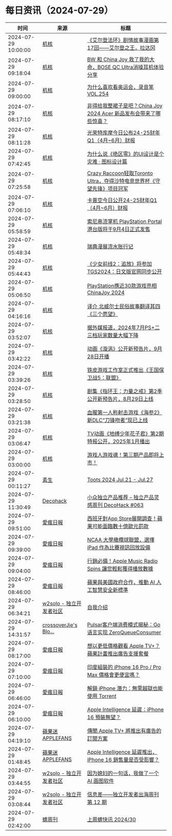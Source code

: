 ﻿# 每日资讯（2024-07-29）

|时间|来源|标题|
|---|---|---|
|2024-07-29 10:00:00|[机核](https://www.gcores.com/rss)|[《艾尔登法环》剧情故事漫画第17回——艾尔登之王，拉达冈](https://www.gcores.com/articles/185829)|
|2024-07-29 09:18:04|[机核](https://www.gcores.com/rss)|[BW 和 China Joy 救了我的大命，BOSE QC Ultra消噪耳机体验分享](https://www.gcores.com/articles/185855)|
|2024-07-29 09:00:00|[机核](https://www.gcores.com/rss)|[为什么喜欢看奥运会，录音笔 VOL.254](https://www.gcores.com/radios/185840)|
|2024-07-29 08:17:10|[机核](https://www.gcores.com/rss)|[非得给我整裙子是吧？China Joy 2024 Acer 新品发布会带来了哪些惊喜？](https://www.gcores.com/videos/185848)|
|2024-07-29 08:11:28|[机核](https://www.gcores.com/rss)|[光荣特库摩今日公布24-25财年Q1（4月~6月）财报](https://www.gcores.com/articles/185846)|
|2024-07-29 07:42:45|[机核](https://www.gcores.com/rss)|[为什么说《绝区零》的UI设计是个灾难 · 图标设计篇](https://www.gcores.com/articles/185842)|
|2024-07-29 07:25:58|[机核](https://www.gcores.com/rss)|[Crazy Raccoon轻取Toronto Ultra，夺得沙特电竞世界杯《守望先锋》项目冠军](https://www.gcores.com/articles/185841)|
|2024-07-29 07:06:10|[机核](https://www.gcores.com/rss)|[卡普空今日公开24-25财年Q1（4月~6月）财报](https://www.gcores.com/articles/185837)|
|2024-07-29 05:58:59|[机核](https://www.gcores.com/rss)|[索尼串流掌机 PlayStation Portal 港台版将于9月4日正式发售](https://www.gcores.com/articles/185833)|
|2024-07-29 05:48:34|[机核](https://www.gcores.com/rss)|[瑞典漫展流水账行记](https://www.gcores.com/articles/185799)|
|2024-07-29 05:44:43|[机核](https://www.gcores.com/rss)|[《少女前线2：追放》将参加TGS2024：日文版官网同步公开](https://www.gcores.com/articles/185830)|
|2024-07-29 05:06:50|[机核](https://www.gcores.com/rss)|[PlayStation携近30款游戏亮相ChinaJoy 2024](https://www.gcores.com/articles/185828)|
|2024-07-29 04:16:16|[机核](https://www.gcores.com/rss)|[译介 北威尔士民俗故事翻译其四《三个愿望》](https://www.gcores.com/articles/185823)|
|2024-07-29 03:52:07|[机核](https://www.gcores.com/rss)|[据外媒报道，2024年7月PS+二三档玩家数量大幅下降](https://www.gcores.com/articles/185817)|
|2024-07-29 03:42:22|[机核](https://www.gcores.com/rss)|[动画《漩涡》公开新预告片，9月28日开播](https://www.gcores.com/articles/185820)|
|2024-07-29 03:39:26|[机核](https://www.gcores.com/rss)|[铁皮游戏工作室正式推出《王国保卫战5：联盟》](https://www.gcores.com/articles/185818)|
|2024-07-29 03:28:50|[机核](https://www.gcores.com/rss)|[剧集《指环王：力量之戒》第2季公开新预告片，8月29日上线](https://www.gcores.com/articles/185815)|
|2024-07-29 03:21:38|[机核](https://www.gcores.com/rss)|[血腥第一人称射击游戏《海参2》新DLC“刀锋吻者”现已上线](https://www.gcores.com/articles/185816)|
|2024-07-29 03:06:47|[机核](https://www.gcores.com/rss)|[TV动画《地缚少年花子君》第2期特报公开，2025年1月播出](https://www.gcores.com/articles/185813)|
|2024-07-29 03:00:00|[机核](https://www.gcores.com/rss)|[游戏人游戏魂！第三期产品即将上市！](https://www.gcores.com/articles/185429)|
|2024-07-29 00:11:27|[素生](http://z.arlmy.me/atom.xml)|[Toots 2024 Jul.21 - Jul.27](http://z.arlmy.me/posts/MastodonArchives/2024/MastodonTootsArchives_20240727/)|
|2024-07-29 11:30:49|[Decohack](https://www.decohack.com/feed)|[小众独立产品推荐 – 独立产品灵感周刊 DecoHack #063](https://www.decohack.com/Post/1581)|
|2024-07-29 09:51:00|[愛瘋日報](http://www.iphonetaiwan.org/feeds/posts/default)|[西班牙對App Store展開調查！蘋果可能面臨數十億歐元罰款](https://www.iphonetaiwan.org/2024/07/spanish-investigation-apple-app-store-competition.html)|
|2024-07-29 09:39:00|[愛瘋日報](http://www.iphonetaiwan.org/feeds/posts/default)|[NCAA 大學橄欖球聯盟，選擇 iPad 作為比賽視訊回放設備](https://www.iphonetaiwan.org/2024/07/ncaa-football-ipad-video-replay.html)|
|2024-07-29 09:04:00|[愛瘋日報](http://www.iphonetaiwan.org/feeds/posts/default)|[行銷必備！Apple Music Radio Spins 讓您輕鬆獲得播放數據](https://www.iphonetaiwan.org/2024/07/apple-music-radio-spins-feature.html)|
|2024-07-29 08:46:00|[愛瘋日報](http://www.iphonetaiwan.org/feeds/posts/default)|[蘋果與美國政府合作，推動 AI 人工智慧安全新標準](https://www.iphonetaiwan.org/2024/07/apple-biden-ai-safety-guidelines.html)|
|2024-07-29 06:34:21|[w2solo - 独立开发者社区](https://w2solo.com/topics/feed)|[自我介绍](https://w2solo.com/topics/4860)|
|2024-07-29 14:31:57|[crossoverJie's Blo...](https://crossoverjie.top/atom.xml)|[Pulsar客户端消费模式揭秘：Go 语言实现 ZeroQueueConsumer](http://crossoverjie.top/2024/07/29/ob/pulsar-client-zero-consumer/)|
|2024-07-29 08:17:00|[愛瘋日報](http://www.iphonetaiwan.org/feeds/posts/default)|[想以更低價格觀看 Apple TV+？蘋果計畫推出廣告支援套餐](https://www.iphonetaiwan.org/2024/07/apple-tv-plus-ad-supported-plan.html)|
|2024-07-29 07:10:00|[愛瘋日報](http://www.iphonetaiwan.org/feeds/posts/default)|[印度組裝的 iPhone 16 Pro / Pro Max 價格會更便宜嗎？](https://www.iphonetaiwan.org/2024/07/apple-india-iphone16-assembly.html)|
|2024-07-29 06:46:00|[愛瘋日報](http://www.iphonetaiwan.org/feeds/posts/default)|[解鎖 iPhone 潛力：無需越獄也能使用 Torrent](https://www.iphonetaiwan.org/2024/07/eu-iphone-torrent-apps.html)|
|2024-07-29 06:10:00|[愛瘋日報](http://www.iphonetaiwan.org/feeds/posts/default)|[Apple Intelligence 延遲：iPhone 16 預裝無望？](https://www.iphonetaiwan.org/2024/07/apple-intelligence-delay.html)|
|2024-07-29 04:19:10|[蘋果迷 APPLEFANS](https://applefans.today/feed/)|[傳聞 Apple TV+ 將推出有廣告的訂閱方案](https://applefans.today/2024-07-apple-tv-bring-ad-support-option/)|
|2024-07-29 01:48:45|[蘋果迷 APPLEFANS](https://applefans.today/feed/)|[Apple Intelligence 延遲推出，iPhone 16 銷售量是否受影響？](https://applefans.today/2024-07-gurman-when-apple-intelligence-release/)|
|2024-07-29 03:44:55|[w2solo - 独立开发者社区](https://w2solo.com/topics/feed)|[因为媳妇的一句话，我做了一个 AI 画图软件](https://w2solo.com/topics/4859)|
|2024-07-29 03:08:44|[w2solo - 独立开发者社区](https://w2solo.com/topics/feed)|[信息差——独立开发者出海周刊 第 12 期](https://w2solo.com/topics/4858)|
|2024-07-29 02:42:00|[蠎周刊](https://weekly.pychina.org/feeds/all.atom.xml)|[上周蠎快讯 2024/30](https://weekly.pychina.org/pyrecap/pyrw-2430.html)|
